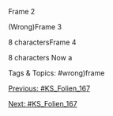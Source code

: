 Frame 2
(Wrong)Frame 3
8 charactersFrame 4
8 characters
Now a 

   Tags & Topics:
   #wrong)frame

[Previous: #KS_Folien_167](KS_Folien_167.md)

[Next: #KS_Folien_167](KS_Folien_167.md)